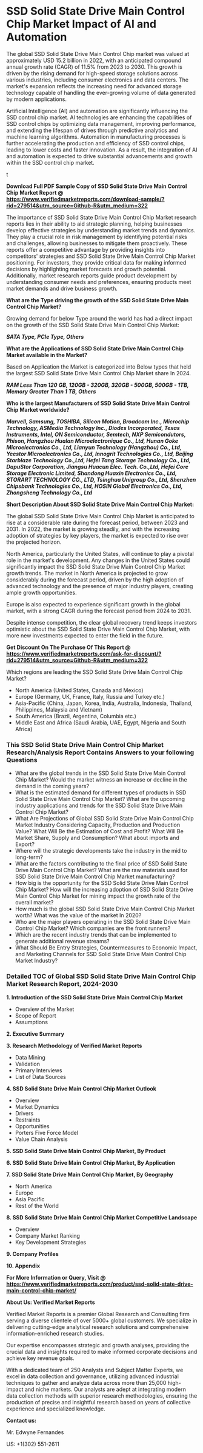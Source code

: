 <meta name="title" content="Global SSD Solid State Drive Main Control Chip Market Impact of AI and Automation"><meta name="description" content="The global SSD Solid State Drive Main Control Chip market was valued at approximately USD 15.2 billion in 2022, with an anticipated compound annual growth rate (CAGR) "><meta name="title" content="SSD Solid State Drive Main Control Chip Market Size, Share, Scope, Trends, Growth, Opportunities, Analysis, Forecast"><h1>SSD Solid State Drive Main Control Chip Market Impact of AI and Automation</h1><p>The global SSD Solid State Drive Main Control Chip market was valued at approximately USD 15.2 billion in 2022, with an anticipated compound annual growth rate (CAGR) of 11.5% from 2023 to 2030. This growth is driven by the rising demand for high-speed storage solutions across various industries, including consumer electronics and data centers. The market's expansion reflects the increasing need for advanced storage technology capable of handling the ever-growing volume of data generated by modern applications.</p><p>Artificial Intelligence (AI) and automation are significantly influencing the SSD control chip market. AI technologies are enhancing the capabilities of SSD control chips by optimizing data management, improving performance, and extending the lifespan of drives through predictive analytics and machine learning algorithms. Automation in manufacturing processes is further accelerating the production and efficiency of SSD control chips, leading to lower costs and faster innovation. As a result, the integration of AI and automation is expected to drive substantial advancements and growth within the SSD control chip market.</p>t</p><p id="" class=""><strong>Download Full PDF Sample Copy of SSD Solid State Drive Main Control Chip Market Report @ <a href="https://www.verifiedmarketreports.com/download-sample/?rid=279514&utm_source=Github-R&utm_medium=322" target="_blank">https://www.verifiedmarketreports.com/download-sample/?rid=279514&utm_source=Github-R&utm_medium=322</a></strong></p><p>The importance of&nbsp;SSD Solid State Drive Main Control Chip Market research reports lies in their ability to aid strategic planning, helping businesses develop effective strategies by understanding market trends and dynamics. They play a crucial role in risk management by identifying potential risks and challenges, allowing businesses to mitigate them proactively. These reports offer a competitive advantage by providing insights into competitors' strategies and SSD Solid State Drive Main Control Chip Market positioning. For investors, they provide critical data for making informed decisions by highlighting market forecasts and growth potential. Additionally, market research reports guide product development by understanding consumer needs and preferences, ensuring products meet market demands and drive business growth.</p><p><strong>What are the&nbsp;Type driving the growth of the SSD Solid State Drive Main Control Chip Market?</strong></p><p id="" class="">Growing demand for below Type around the world has had a direct impact on the growth of the SSD Solid State Drive Main Control Chip Market:</p><em><strong>SATA Type, PCIe Type, Others</strong></em></p><strong>What are the&nbsp;Applications&nbsp;of SSD Solid State Drive Main Control Chip Market available in the Market?</strong></p><p id="" class="">Based on Application the Market is categorized into Below types that held the largest SSD Solid State Drive Main Control Chip Market share In 2024.</p><em><strong>RAM Less Than 120 GB, 120GB - 320GB, 320GB - 500GB, 500GB - 1TB, Memory Greater Than 1 TB, Others</strong></em></p><strong>Who is the largest Manufacturers of SSD Solid State Drive Main Control Chip Market worldwide?</strong></p><p><em><strong>Marvell, Samsung, TOSHIBA, Silicon Motion, Broadcom Inc., Microchip Technology, ASMedia Technology Inc., Diodes Incorporated, Texas Instruments, Intel, ON Semiconductor, Semtech, NXP Semicondutors, Phison, Hangzhou Hualan Microelectronique Co., Ltd, Hunan Goke Microelectronics Co., Ltd, Lianyun Technology (Hangzhou) Co., Ltd, Yeestor Microelectronics Co., Ltd, Innogrit Technologies Co., Ltd, Beijing Starblaze Technology Co.,Ltd, Hefei Tang Storage Technology Co., Ltd, DapuStor Corporation, Jiangsu Huacun Elec. Tech. Co.,Ltd, Hefei Core Storage Electronic Limited, Shandong Huaxin Electronics Co., Ltd, STORART TECHNOLOGY CO., LTD, Tsinghua Unigroup Co., Ltd, Shenzhen Chipsbank Technologies Co., Ltd, HOSIN Global Electronics Co., Ltd, Zhongsheng Technology Co., Ltd</strong></em></p><p id="" class=""><strong>Short Description About SSD Solid State Drive Main Control Chip Market:</strong></p><p>The global SSD Solid State Drive Main Control Chip Market is anticipated to rise at a considerable rate during the forecast period, between 2023 and 2031. In 2022, the market is growing steadily, and with the increasing adoption of strategies by key players, the market is expected to rise over the projected horizon.</p><p>North America, particularly the United States, will continue to play a pivotal role in the market's development. Any changes in the United States could significantly impact the SSD Solid State Drive Main Control Chip Market growth trends. The market in North America is projected to grow considerably during the forecast period, driven by the high adoption of advanced technology and the presence of major industry players, creating ample growth opportunities.</p><p>Europe is also expected to experience significant growth in the global market, with a strong CAGR during the forecast period from 2024 to 2031.</p><p>Despite intense competition, the clear global recovery trend keeps investors optimistic about the SSD Solid State Drive Main Control Chip Market, with more new investments expected to enter the field in the future.</p><p id="" class=""><strong>Get Discount On The Purchase Of This Report @ <a href="https://www.verifiedmarketreports.com/ask-for-discount/?rid=279514&utm_source=Github-R&utm_medium=322" target="_blank">https://www.verifiedmarketreports.com/ask-for-discount/?rid=279514&utm_source=Github-R&utm_medium=322</a></strong></p>Which regions are leading the SSD Solid State Drive Main Control Chip Market?</p><ul><li>North America (United States, Canada and Mexico)</li><li>Europe (Germany, UK, France, Italy, Russia and Turkey etc.)</li><li>Asia-Pacific (China, Japan, Korea, India, Australia, Indonesia, Thailand, Philippines, Malaysia and Vietnam)</li><li>South America (Brazil, Argentina, Columbia etc.)</li><li>Middle East and Africa (Saudi Arabia, UAE, Egypt, Nigeria and South Africa)</li></ul><h3 id="" class="">This SSD Solid State Drive Main Control Chip Market Research/Analysis Report Contains Answers to your following Questions</h3><ul><li>What are the global trends in the SSD Solid State Drive Main Control Chip Market? Would the market witness an increase or decline in the demand in the coming years?</li><li>What is the estimated demand for different types of products in SSD Solid State Drive Main Control Chip Market? What are the upcoming industry applications and trends for the SSD Solid State Drive Main Control Chip Market?</li><li>What Are Projections of Global SSD Solid State Drive Main Control Chip Market Industry Considering Capacity, Production and Production Value? What Will Be the Estimation of Cost and Profit? What Will Be Market Share, Supply and Consumption? What about imports and Export?</li><li>Where will the strategic developments take the industry in the mid to long-term?</li><li>What are the factors contributing to the final price of SSD Solid State Drive Main Control Chip Market? What are the raw materials used for SSD Solid State Drive Main Control Chip Market manufacturing?</li><li>How big is the opportunity for the SSD Solid State Drive Main Control Chip Market? How will the increasing adoption of SSD Solid State Drive Main Control Chip Market for mining impact the growth rate of the overall market?</li><li>How much is the global SSD Solid State Drive Main Control Chip Market worth? What was the value of the market In 2020?</li><li>Who are the major players operating in the SSD Solid State Drive Main Control Chip Market? Which companies are the front runners?</li><li>Which are the recent industry trends that can be implemented to generate additional revenue streams?</li><li>What Should Be Entry Strategies, Countermeasures to Economic Impact, and Marketing Channels for SSD Solid State Drive Main Control Chip Market Industry?</li></ul><h3 id="" class="">Detailed TOC of Global SSD Solid State Drive Main Control Chip Market Research Report, 2024-2030</h3><p id="" class=""><strong>1. Introduction of the SSD Solid State Drive Main Control Chip Market</strong></p><ul><li>Overview of the Market</li><li>Scope of Report</li><li>Assumptions</li></ul><p id="" class=""><strong>2. Executive Summary</strong></p><p id="" class=""><strong>3. Research Methodology of Verified Market Reports</strong></p><ul><li>Data Mining</li><li>Validation</li><li>Primary Interviews</li><li>List of Data Sources</li></ul><p id="" class=""><strong>4. SSD Solid State Drive Main Control Chip Market Outlook</strong></p><ul><li>Overview</li><li>Market Dynamics</li><li>Drivers</li><li>Restraints</li><li>Opportunities</li><li>Porters Five Force Model</li><li>Value Chain Analysis</li></ul><p id="" class=""><strong>5. SSD Solid State Drive Main Control Chip Market, By Product</strong></p><p id="" class=""><strong>6. SSD Solid State Drive Main Control Chip Market, By Application</strong></p><p id="" class=""><strong>7. SSD Solid State Drive Main Control Chip Market, By Geography</strong></p><ul><li>North America</li><li>Europe</li><li>Asia Pacific</li><li>Rest of the World</li></ul><p id="" class=""><strong>8. SSD Solid State Drive Main Control Chip Market Competitive Landscape</strong></p><ul><li>Overview</li><li>Company Market Ranking</li><li>Key Development Strategies</li></ul><p id="" class=""><strong>9. Company Profiles</strong></p><p id="" class=""><strong>10. Appendix</strong></p><p id="" class=""><strong>For More Information or Query, Visit @ <a href="https://www.verifiedmarketreports.com/product/ssd-solid-state-drive-main-control-chip-market/" target="_blank">https://www.verifiedmarketreports.com/product/ssd-solid-state-drive-main-control-chip-market/</a></strong></p><p id="" class=""><strong>About Us: Verified Market Reports</strong></p><p id="" class="">Verified Market Reports is a premier Global Research and Consulting firm serving a diverse clientele of over 5000+ global customers. We specialize in delivering cutting-edge analytical research solutions and comprehensive information-enriched research studies.</p><p id="" class="">Our expertise encompasses strategic and growth analyses, providing the crucial data and insights required to make informed corporate decisions and achieve key revenue goals.</p><p id="" class="">With a dedicated team of 250 Analysts and Subject Matter Experts, we excel in data collection and governance, utilizing advanced industrial techniques to gather and analyze data across more than 25,000 high-impact and niche markets. Our analysts are adept at integrating modern data collection methods with superior research methodologies, ensuring the production of precise and insightful research based on years of collective experience and specialized knowledge.</p><p id="" class=""><strong>Contact us:</strong></p><p id="" class="">Mr. Edwyne Fernandes</p><p id="" class="">US: +1(302) 551-2611</p>